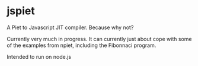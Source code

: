 jspiet
======

A Piet to Javascript JIT compiler. Because why not?

Currently very much in progress. It can currently just about cope with some of the examples from npiet, including the Fibonnaci program.

Intended to run on node.js
